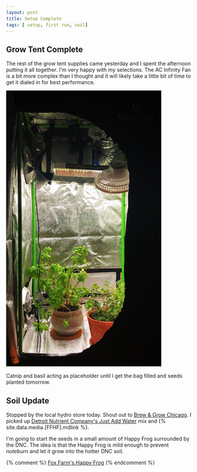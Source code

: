 ```yaml
---
layout: post
title: Setup Complete
tags: [ setup, first run, soil]
---
```


## Grow Tent Complete
The rest of the grow tent supplies came yesterday and I spent the afternoon putting it all together. I'm very happy with my selections. The AC Infinity Fan is a bit more complex than I thought and it will likely take a little bit of time to get it dialed in for best performance.

![placeholders](/public/images/placeholders.jpeg)

Catnip and basil acting as placeholder until I get the bag filled and seeds planted tomorrow.

## Soil Update
Stopped by the local hydro store today. Shout out to [Brew & Grow Chicago](https://www.brewandgrow.com/). I picked up [Detroit Nutrient Company's Just Add Water](https://detroitnutrientcompany.com/collections/most-popular/products/great-lakes-water-only-soil) mix and {% site.data.media.[FFHF].mdlink %}.

I'm going to start the seeds in a small amount of Happy Frog surrounded by the DNC. The idea is that the Happy Frog is mild enough to prevent <i class="orange">nuteburn</i> and let it grow into the hotter DNC soil.


{% comment %}
[Fox Farm's Happy Frog](https://foxfarm.com/product/happy-frog-potting-soil)
{% endcomment %}
